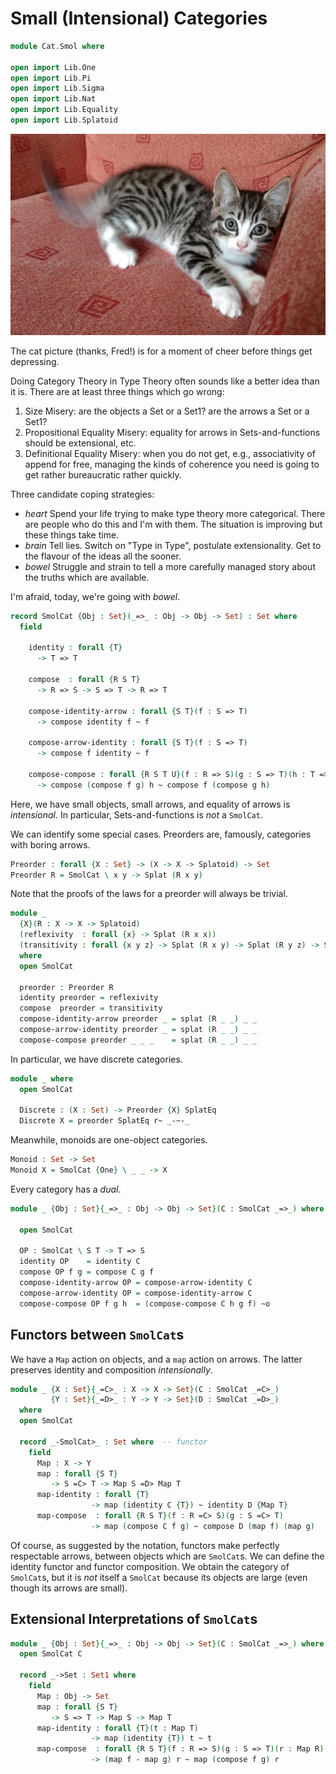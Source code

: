 Small (Intensional) Categories
==============================

```agda
module Cat.Smol where

open import Lib.One
open import Lib.Pi
open import Lib.Sigma
open import Lib.Nat
open import Lib.Equality
open import Lib.Splatoid
```

![A smol cat](../CS410-19/Lec/pomeloSmol.jpg?raw=true)

The cat picture (thanks, Fred!) is for a moment of cheer before things get depressing.

Doing Category Theory in Type Theory often sounds like a better idea than it
is. There are at least three things which go wrong:

1. Size Misery: are the objects a Set or a Set1? are the arrows a Set or a Set1?
2. Propositional Equality Misery: equality for arrows in Sets-and-functions should be extensional, etc.
3. Definitional Equality Misery: when you do not get, e.g., associativity of append for free, managing the kinds of coherence you need is going to get rather bureaucratic rather quickly.

Three candidate coping strategies:

* *heart* Spend your life trying to make type theory more categorical. There are people who do this and I'm with them. The situation is improving but these things take time.
* *brain* Tell lies. Switch on "Type in Type", postulate extensionality. Get to the flavour of the ideas all the sooner.
* *bowel* Struggle and strain to tell a more carefully managed story about the truths which are available.

I'm afraid, today, we're going with *bowel*.

```agda
record SmolCat {Obj : Set}(_=>_ : Obj -> Obj -> Set) : Set where
  field

    identity : forall {T}
      -> T => T

    compose  : forall {R S T}
      -> R => S -> S => T -> R => T

    compose-identity-arrow : forall {S T}(f : S => T)
      -> compose identity f ~ f

    compose-arrow-identity : forall {S T}(f : S => T)
      -> compose f identity ~ f

    compose-compose : forall {R S T U}(f : R => S)(g : S => T)(h : T => U)
      -> compose (compose f g) h ~ compose f (compose g h)
```

Here, we have small objects, small arrows, and equality of arrows
is *intensional*. In particular, Sets-and-functions is *not* a `SmolCat`.

We can identify some special cases. Preorders are, famously, categories
with boring arrows.

```agda
Preorder : forall {X : Set} -> (X -> X -> Splatoid) -> Set
Preorder R = SmolCat \ x y -> Splat (R x y)
```

Note that the proofs of the laws for a preorder will always be trivial.

```agda
module _
  {X}(R : X -> X -> Splatoid)
  (reflexivity  : forall {x} -> Splat (R x x))
  (transitivity : forall {x y z} -> Splat (R x y) -> Splat (R y z) -> Splat (R x z))
  where
  open SmolCat
  
  preorder : Preorder R
  identity preorder = reflexivity
  compose  preorder = transitivity
  compose-identity-arrow preorder _ = splat (R _ _) _ _
  compose-arrow-identity preorder _ = splat (R _ _) _ _
  compose-compose preorder _ _ _    = splat (R _ _) _ _
```

In particular, we have discrete categories.

```agda
module _ where
  open SmolCat
  
  Discrete : (X : Set) -> Preorder {X} SplatEq
  Discrete X = preorder SplatEq r~ _-~-_
```

Meanwhile, monoids are one-object categories.

```agda
Monoid : Set -> Set
Monoid X = SmolCat {One} \ _ _ -> X
```

Every category has a *dual*.

```agda
module _ {Obj : Set}{_=>_ : Obj -> Obj -> Set}(C : SmolCat _=>_) where

  open SmolCat

  OP : SmolCat \ S T -> T => S
  identity OP    = identity C
  compose OP f g = compose C g f
  compose-identity-arrow OP = compose-arrow-identity C
  compose-arrow-identity OP = compose-identity-arrow C
  compose-compose OP f g h  = (compose-compose C h g f) ~o
```


Functors between `SmolCat`s
---------------------------

We have a `Map` action on objects, and a `map` action on arrows.
The latter preserves identity and composition *intensionally*.

```agda
module _ {X : Set}{_=C>_ : X -> X -> Set}(C : SmolCat _=C>_)
         {Y : Set}{_=D>_ : Y -> Y -> Set}(D : SmolCat _=D>_)
  where
  open SmolCat

  record _-SmolCat>_ : Set where  -- functor
    field
      Map : X -> Y
      map : forall {S T}
         -> S =C> T -> Map S =D> Map T
      map-identity : forall {T}
                  -> map (identity C {T}) ~ identity D {Map T}
      map-compose  : forall {R S T}(f : R =C> S)(g : S =C> T)
                  -> map (compose C f g) ~ compose D (map f) (map g)
```

Of course, as suggested by the notation, functors make perfectly
respectable arrows, between objects which are `SmolCat`s. We can
define the identity functor and functor composition. We obtain
the category of `SmolCat`s, but it is *not* itself a `SmolCat`
because its objects are large (even though its arrows are
small).


Extensional Interpretations of `SmolCat`s
-----------------------------------------

```agda
module _ {Obj : Set}{_=>_ : Obj -> Obj -> Set}(C : SmolCat _=>_) where
  open SmolCat C

  record _->Set : Set1 where
    field
      Map : Obj -> Set
      map : forall {S T}
         -> S => T -> Map S -> Map T
      map-identity : forall {T}(t : Map T)
                  -> map (identity {T}) t ~ t
      map-compose  : forall {R S T}(f : R => S)(g : S => T)(r : Map R)
                  -> (map f - map g) r ~ map (compose f g) r
```
